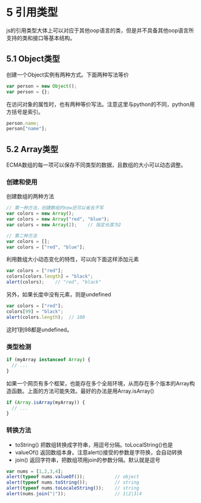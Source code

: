 # 5 引用类型

js的引用类型大体上可以对应于其他oop语言的类，但是并不具备其他oop语言所支持的类和接口等基本结构。

## 5.1 Object类型

创建一个Object实例有两种方式。下面两种写法等价

```js
var person = new Object();
var person = {};
```

在访问对象的属性时，也有两种等价写法。注意这里与python的不同，python用方括号是索引。

```js
person.name;
person["name"];
```

## 5.2 Array类型

ECMA数组的每一项可以保存不同类型的数据，且数组的大小可以动态调整。

### 创建和使用

创建数组的两种方法

```js
// 第一种方法，创建数组的new还可以省去不写
var colors = new Array();
var colors = new Array("red", "blue");
var colors = new Array(2);    // 指定长度为2

// 第二种方法
var colors = [];
var colors = ["red", "blue"];
```

利用数组大小动态变化的特性，可以向下面这样添加元素

```js
var colors = ["red"];
colors[colors.length] = "black";
alert(colors);    // "red", "black"
```

另外，如果长度中没有元素，则是undefined

```js
var colors = ["red"];
colors[99] = "black";
alert(colors.length);  // 100
```

这时1到98都是undefined。

### 类型检测

```js
if (myArray instanceof Array) {
  // ...
}
```

如果一个网页有多个框架，也能存在多个全局环境，从而存在多个版本的Array构造函数。上面的方法可能失效。最好的办法是用Array.isArray()

```js
if (Array.isArray(myArray)) {
  // ...
}
```

### 转换方法

- toString()
  把数组转换成字符串，用逗号分隔。toLocalString()也是
- valueOf()
  返回数组本身。注意alert()接受的参数是字符换，会自动转换
- join()
  返回字符串，把数组项用join的参数分隔。默认就是逗号

```js
var nums = [1,2,3,4];
alert(typeof nums.valueOf());           // object
alert(typeof nums.toString());          // string
alert(typeof nums.toLocaleString());    // string
alert(nums.join("|"));                  // 1|2|3|4
```

